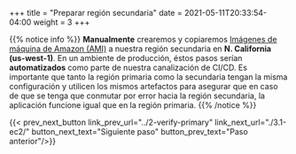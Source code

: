 +++
title = "Preparar región secundaria"
date =  2021-05-11T20:33:54-04:00
weight = 3
+++

{{% notice info %}}
**Manualmente** crearemos y copiaremos [Imágenes de máquina de Amazon (AMI)](https://docs.aws.amazon.com/es_es/AWSEC2/latest/UserGuide/AMIs.html) a nuestra región secundaria en **N. California (us-west-1)**.
En un ambiente de producción, éstos pasos serían **automatizados** como parte de nuestra canalización de CI/CD. Es importante que tanto la región primaria como la secundaria tengan la misma configuración y utilicen los mismos artefactos para asegurar que en caso de que se tenga que conmutar por error hacia la región secundaria, la aplicación funcione igual que en la región primaria.
{{% /notice %}}

{{< prev_next_button link_prev_url="../2-verify-primary" link_next_url="./3.1-ec2/" button_next_text="Siguiente paso" button_prev_text="Paso anterior"/>}}
